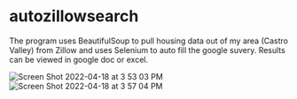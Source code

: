 # autozillowsearch

The program uses BeautifulSoup to pull housing data out of my area (Castro Valley) from Zillow and uses Selenium to auto fill the google suvery. Results can be viewed in google doc or excel.

![Screen Shot 2022-04-18 at 3 53 03 PM](https://user-images.githubusercontent.com/7258959/163890485-28871f6f-145e-4eaf-8482-f648a887606c.png)
![Screen Shot 2022-04-18 at 3 57 04 PM](https://user-images.githubusercontent.com/7258959/163890489-d2c5ec89-dd7a-461f-bdd8-4a39c3ab5e4f.png)
